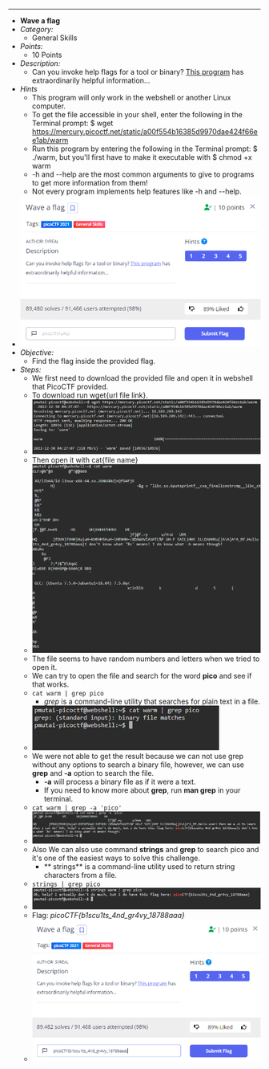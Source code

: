 ---
* **Wave a flag**
* *Category:*
  * General Skills
* *Points:*
  * 10 Points
* *Description:*
  * Can you invoke help flags for a tool or binary? [This program](https://mercury.picoctf.net/static/a00f554b16385d9970dae424f66ee1ab/warm) has extraordinarily helpful information...
* *Hints* 
  * This program will only work in the webshell or another Linux computer.
  * To get the file accessible in your shell, enter the following in the Terminal prompt: $ wget https://mercury.picoctf.net/static/a00f554b16385d9970dae424f66ee1ab/warm
  * Run this program by entering the following in the Terminal prompt: $ ./warm, but you'll first have to make it executable with $ chmod +x warm
  * -h and --help are the most common arguments to give to programs to get more information from them!
  * Not every program implements help features like -h and --help.
* ![Screenschot1 text](Screenshot1.png)
* *Objective:*  
  * Find the flag inside the provided flag.
* *Steps:*
  * We first need to download the provided file and open it in webshell that PicoCTF provided.
  * To download run wget{url file link}.
  * ![Screenschot2 text](Screenshot2.png)
  * Then open it with cat{file name}
  * ![Screenschot3 text](Screenshot3.png)
  * The file seems to have random numbers and letters when we tried to open it.
  * We can try to open the file and search for the word **pico** and see if that works. 
  * `cat warm | grep pico` 
    * *grep* is a command-line utility that searches for plain text in a file.
  * ![Screenschot4 text](Screenshot4.png)
  * We were not able to get the result because we can not use grep without any options to search a binary file, however, we can use **grep** and **-a** option to search the file. 
    * **-a** will process a binary file as if it were a text.
    * If you need to know more about **grep**, run **man grep** in your terminal.
  * `cat warm | grep -a 'pico'`
  * ![Screenschot5 text](Screenshot5.png)
  * Also We can also use command **strings** and **grep** to search pico and it's one of the easiest ways to solve this challenge.
    * ** strings** is a command-line utility used to return string characters from a file.
  * `strings | grep pico` 
  * ![Screenschot6 text](Screenshot6.png)
  * Flag: *picoCTF{b1scu1ts_4nd_gr4vy_18788aaa}*
  * ![Screenschot7 text](Screenshot7.png)